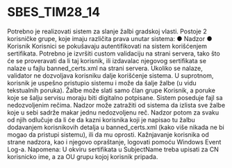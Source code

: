 # SBES_TIM28_14
Potrebno je realizovati sistem za slanje žalbi gradskoj vlasti.
Postoje 2 korisničke grupe, koje imaju različita prava unutar sistema:
● Nadzor
● Korisnik
Korisnici se pokušavaju autentifikovati na sistem korišćenjem sertifikata.
Potrebno je izvršiti custom validaciju na strani servera, tako što će se proveravati da li taj
korisnik, ili izdavalac njegovog sertifikata se nalaze u fajlu banned_certs.xml na strani
servera. Ukoliko se nalaze, validator ne dozvoljava korisniku dalje korišćenje sistema. U
suprotnom, korisnik je uspešno pristupio sistemu i može da šalje žalbe (u vidu tekstualnih
poruka).
Žalbe može slati samo član grupe Korisnik, a poruke koje se šalju servisu moraju biti
digitalno potpisane.
Sistem poseduje fajl sa nedozvoljenim rečima. Nadzor može zatražiti od sistema da izlista
sve žalbe koje u sebi sadrže makar jednu nedozvoljenu reč. Nadzor potom za svaku od njih
odlučuje da li će da kazni korisnika koji je napisao tu žalbu dodavanjem korisnikovih detalja
u banned_certs.xml (kako više nikada ne bi mogao da pristupi sistemu), ili da mu oprosti.
Kažnjavanje korisnika od strane nadzora, kao i njegovo opraštanje, logovati pomoću
Windows Event Log-a.
Napomena: U okviru sertifikata u SubjectName treba upisati za CN korisnicko ime, a za OU
grupu kojoj korisnik pripada.
